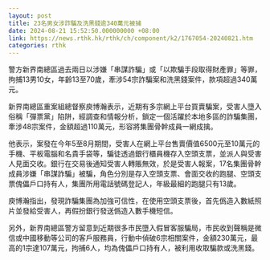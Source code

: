 ```yaml
---
layout: post
title: 23名男女涉詐騙及洗黑錢逾340萬元被捕
date: 2024-08-21 15:52:50.000000000 +08:00
link: https://news.rthk.hk/rthk/ch/component/k2/1767054-20240821.htm
categories: rthk
---
```


警方新界南總區過去兩日以涉嫌「串謀詐騙」或「以欺騙手段取得財產罪」等罪，拘捕13男10女，年齡13至70歲，牽涉54宗詐騙案和洗黑錢案件，款項超過340萬元。

新界南總區重案組總督察庾博瀚表示，近期有多宗網上平台買賣騙案，受害人墮入俗稱「彈票黨」陷阱，經調查和情報分析，鎖定一個活躍於本地多區的詐騙集團，牽涉48宗案件，金額超過110萬元，形容將集團骨幹成員一網成擒。

他表示，案發在今年5至8月期間，受害人在網上平台售賣價值6500元至10萬元的手機、平板電腦和名貴手袋等，騙徒透過銀行櫃員機存入空頭支票，並派人與受害人見面交收。銀行在交易後通知受害人轉賬無效，於是受害人報案，17名集團骨幹成員涉嫌「串謀詐騙」被騙，角色分別是存入空頭支票、會面交收的跑腿、空頭支票傀儡戶口持有人，集團所用電話號碼登記人，年級最細的跑腿只有13歲。

庾博瀚指出，發現詐騙集團為加強可信性，在使用空頭支票後，首先僞造入數紙照片並發給受害人，再假扮銀行發送僞造入數手機短信。

另外，新界南總區警方留意到近期很多市民墮入假冒客服騙局，市民收到聲稱是微信或中國移動等公司的客戶服務員，行動中偵破6宗相關案件，金額230萬元，最高的1宗達107萬元，拘捕6人，均為傀儡戶口持有人，被利用收取騙款或洗黑錢。
